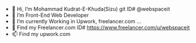 - 👋 Hi, I’m Mohammad Kudrat-E-Khuda(Sizu) git ID# @webspaceit
- 👀 I’m Front-End Web Developer  
- 🌱 I’m currently Working in Upwork, freelancer.com ...
- 💞️ Find my Freelancer.com ID# https://www.freelancer.com/u/webspaceit
- 📫 Find my upwork.com 
<!---
webspaceit/webspaceit is a ✨ special ✨ repository because its `README.md` (this file) appears on your GitHub profile.
You can click the Preview link to take a look at your changes.
--->

